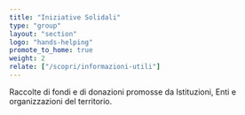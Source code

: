 ```yaml
---
title: "Iniziative Solidali"
type: "group"
layout: "section"
logo: "hands-helping"
promote_to_home: true
weight: 2
relate: ["/scopri/informazioni-utili"]
---
```


Raccolte di fondi e di donazioni promosse da Istituzioni, Enti e organizzazioni del territorio.
